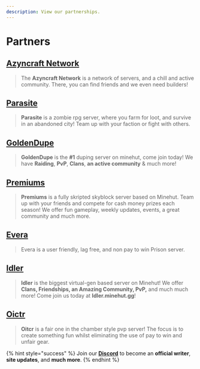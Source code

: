 ```yaml
---
description: View our partnerships.
---
```


# Partners

## [Azyncraft Network](https://discord.gg/tP5KGax)

> The **Azyncraft Network** is a network of servers, and a chill and active community. There, you can find friends and we even need builders!

## [Parasite](https://discord.parasitemc.com/)

> **Parasite** is a zombie rpg server, where you farm for loot, and survive in an abandoned city! Team up with your faction or fight with others.

## [GoldenDupe](https://discord.gg/4F9yfHf)

> **GoldenDupe** is the **\#1** duping server on minehut, come join today! We have **Raiding**, **PvP**, **Clans**, **an active community** & much more!

## [Premiums](https://discord.gg/vvajrHX)

> **Premiums** is a fully skripted skyblock server based on Minehut. Team up with your friends and compete for cash money prizes each season! We offer fun gameplay, weekly updates, events, a great community and much more.

## [Evera](https://discord.gg/XfJBzuA)

> Evera is a user friendly, lag free, and non pay to win Prison server.

## [Idler](https://discord.gg/nV55ptk)

> **Idler** is the biggest virtual-gen based server on Minehut! We offer **Clans, Friendships, an Amazing Community, PvP,** and much much more! Come join us today at **Idler.minehut.gg**!

## [Oictr](https://discord.gg/GPyc8Z2)

> **Oitcr** is a fair one in the chamber style pvp server! The focus is to create something fun whilst eliminating the use of pay to win and unfair gear.

{% hint style="success" %}
Join our [**Discord**](https://discord.gg/TYhH5bK) to become an **official writer**, **site updates**, and **much more**.
{% endhint %}
